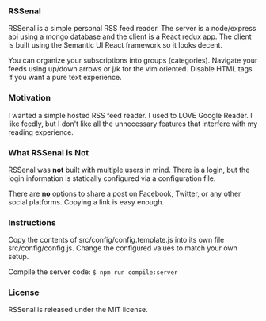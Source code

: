 ### RSSenal

RSSenal is a simple personal RSS feed reader. The server is a node/express api using a mongo database and the client is a React redux app. The client is built using the Semantic UI React framework so it looks decent.

You can organize your subscriptions into groups (categories). Navigate your feeds using up/down arrows or j/k for the vim oriented. Disable HTML tags if you want a pure text experience.

### Motivation

I wanted a simple hosted RSS feed reader. I used to LOVE Google Reader. I like feedly, but I don't like all the unnecessary features that interfere with my reading experience.

### What RSSenal is **Not**

RSSenal was **not** built with multiple users in mind. There is a login, but the login information is statically configured via a configuration file.

There are **no** options to share a post on Facebook, Twitter, or any other social platforms. Copying a link is easy enough.

### Instructions

Copy the contents of src/config/config.template.js into its own file src/config/config.js. Change the configured values to match your own setup.

Compile the server code:
`$ npm run compile:server`

### License

RSSenal is released under the MIT license.
